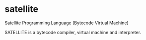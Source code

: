 # satellite
Satellite Programming Language (Bytecode Virtual Machine)

SATELLITE is a bytecode compiler, virtual machine and interpreter.
